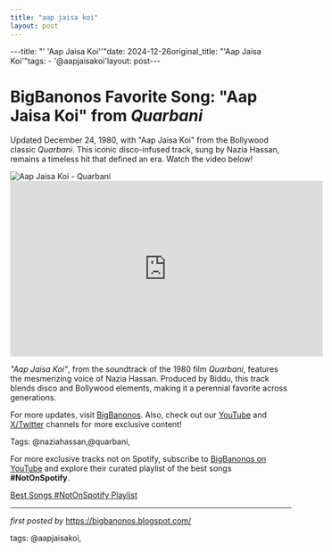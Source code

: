 ```yaml
---
title: "aap jaisa koi"
layout: post
---
```

---title: "' 'Aap Jaisa Koi''"date: 2024-12-26original_title: "'Aap Jaisa Koi'"tags:  - '@aapjaisakoi'layout: post---<!-- Title of the Post --><h1 >BigBanonos Favorite Song: "Aap Jaisa Koi" from *Quarbani*</h1> <!-- Introductory Text --><p >Updated December 24, 1980, with "Aap Jaisa Koi" from the Bollywood classic *Quarbani*. This iconic disco-infused track, sung by Nazia Hassan, remains a timeless hit that defined an era. Watch the video below!</p> <!-- Featured Image --><div > <img src="https://i.ytimg.com/vi/1jf5kuvScJc/maxresdefault.jpg" alt="Aap Jaisa Koi - Quarbani" /></div> <!-- YouTube Video Embed --><div > <iframe width="560" height="315" src="https://www.youtube.com/embed/SMTEuX46XTc" frameborder="0" allowfullscreen></iframe></div> <!-- Song Information --><div > <p><em>"Aap Jaisa Koi"</em>, from the soundtrack of the 1980 film *Quarbani*, features the mesmerizing voice of Nazia Hassan. Produced by Biddu, this track blends disco and Bollywood elements, making it a perennial favorite across generations.</p></div> <!-- Footer Links --><div > <p>For more updates, visit <a href="https://bigbanonos.blogspot.com/" target="_blank">BigBanonos</a>. Also, check out our <a href="https://www.youtube.com/@BigBanonos" target="_blank">YouTube</a> and <a href="https://x.com/bigbanonos" target="_blank">X/Twitter</a> channels for more exclusive content!</p></div> <!-- Tags --><p >Tags: @naziahassan,@quarbani,</p><!--Subscribe and Playlist Links--><div>    <p>For more exclusive tracks not on Spotify, subscribe to <a href="https://www.youtube.com/@BigBanonos" target="_blank">BigBanonos on YouTube</a> and explore their curated playlist of the best songs <strong>#NotOnSpotify</strong>.</p>    <p><a href="https://www.youtube.com/playlist?list=PLtuNtuTatqI0kFahUCbtbfenC_ET5O_tr" target="_blank">Best Songs #NotOnSpotify Playlist<br /></a></p></div><hr /><p><em>first posted by</em> <a href="https://bigbanonos.blogspot.com/" rel="noopener" target="_new">https://bigbanonos.blogspot.com/</a></p><p>tags: @aapjaisakoi,</p>